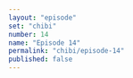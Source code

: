 ```yaml
---
layout: "episode"
set: "chibi"
number: 14
name: "Episode 14"
permalink: "chibi/episode-14"
published: false
---
```

